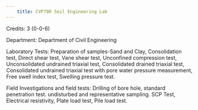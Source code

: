 ```yaml
---
    title: CVP700 Soil Engineering Lab
---
```

Credits: 3 (0-0-6)

Department: Department of Civil Engineering

Laboratory Tests: Preparation of samples-Sand and Clay, Consolidation test, Direct shear test, Vane shear test, Unconfined compression test, Unconsolidated undrained triaxial test, Consolidated drained triaxial test, Consolidated undrained triaxial test with pore water pressure measurement, Free swell index test, Swelling pressure test.

Field Investigations and field tests: Drilling of bore hole, standard penetration test. undisturbed and representative sampling. SCP Test, Electrical resistivity, Plate load test, Pile load test.
